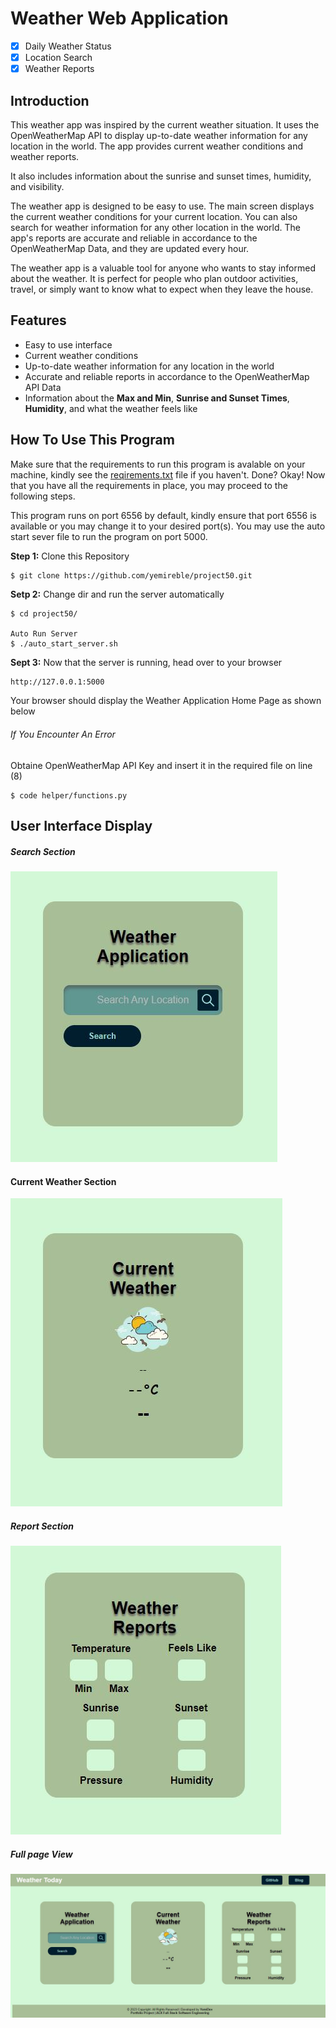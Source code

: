 # Weather Web Application
- [x] Daily Weather Status
- [x] Location Search
- [x] Weather Reports

## Introduction
This weather app was inspired by the current weather situation. It uses the OpenWeatherMap API to display up-to-date weather information for any location in the world. The app provides current weather conditions and weather reports. 

It also includes information about the sunrise and sunset times, humidity, and visibility.

The weather app is designed to be easy to use. The main screen displays the current weather conditions for your current
location. You can also search for weather information for any other location in the world. The app's reports are
accurate and reliable in accordance to the OpenWeatherMap Data, and they are updated every hour.

The weather app is a valuable tool for anyone who wants to stay informed about the weather. It is perfect for people who plan outdoor activities, travel, or simply want to know what to expect when they leave the house.

## Features
* Easy to use interface
* Current weather conditions
* Up-to-date weather information for any location in the world
* Accurate and reliable reports in accordance to the OpenWeatherMap API Data
* Information about the **Max and Min**, **Sunrise and Sunset Times**, **Humidity**, and what the weather feels like

## How To Use This Program
Make sure that the requirements to run this program is avalable on your machine, kindly see the
[reqirements.txt](https://github.com/YemiReble/project50/blob/master/requirments.txt) file if you haven't.
Done? Okay! Now that you have all the requirements in place, you may proceed to the following steps.

This program runs on port 6556 by default, kindly ensure that port 6556 is available or you may change it to your desired port(s). You may use the auto start sever file to run the program on port 5000.

**Step 1:** Clone this Repository
```Bash
$ git clone https://github.com/yemireble/project50.git
```

**Setp 2:** Change dir and run the server automatically 
```
$ cd project50/

Auto Run Server
$ ./auto_start_server.sh
```
**Sept 3:** Now that the server is running, head over to your browser
```
http://127.0.0.1:5000
```
Your browser should display the Weather Application Home Page as shown below
###### If You Encounter An Error
Obtaine OpenWeatherMap API Key and insert it in the required file on line (8)
```
$ code helper/functions.py
```

## User Interface Display
##### Search Section
![The Search Area](https://github.com/YemiReble/Weather_web_Application/blob/master/weather_web_flask/static/img/Search_Area.JPG)

#### Current Weather Section
![Current Weater](https://github.com/YemiReble/Weather_web_Application/blob/master/weather_web_flask/static/img/Current_weather_display.JPG)

##### Report Section
![Report Section](https://github.com/YemiReble/Weather_web_Application/blob/master/weather_web_flask/static/img/Weather_Reports.JPG)

##### Full page View
![Full Page View](https://github.com/YemiReble/Weather_web_Application/blob/master/weather_web_flask/static/img/Full_Home_Page.JPG)

